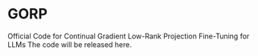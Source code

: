# GORP
Official Code for Continual Gradient Low-Rank Projection Fine-Tuning for LLMs
The code will be released here.
